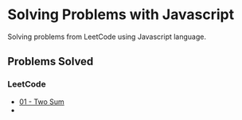 # Solving Problems with Javascript
Solving problems from LeetCode using Javascript language.

## Problems Solved

### LeetCode

- [01 - Two Sum]()
- 
